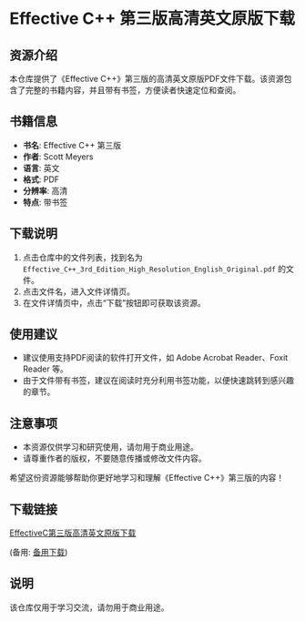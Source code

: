 # Effective C++ 第三版高清英文原版下载

## 资源介绍

本仓库提供了《Effective C++》第三版的高清英文原版PDF文件下载。该资源包含了完整的书籍内容，并且带有书签，方便读者快速定位和查阅。

## 书籍信息

- **书名**: Effective C++ 第三版
- **作者**: Scott Meyers
- **语言**: 英文
- **格式**: PDF
- **分辨率**: 高清
- **特点**: 带书签

## 下载说明

1. 点击仓库中的文件列表，找到名为 `Effective_C++_3rd_Edition_High_Resolution_English_Original.pdf` 的文件。
2. 点击文件名，进入文件详情页。
3. 在文件详情页中，点击“下载”按钮即可获取该资源。

## 使用建议

- 建议使用支持PDF阅读的软件打开文件，如 Adobe Acrobat Reader、Foxit Reader 等。
- 由于文件带有书签，建议在阅读时充分利用书签功能，以便快速跳转到感兴趣的章节。

## 注意事项

- 本资源仅供学习和研究使用，请勿用于商业用途。
- 请尊重作者的版权，不要随意传播或修改文件内容。

希望这份资源能够帮助你更好地学习和理解《Effective C++》第三版的内容！

## 下载链接
[EffectiveC第三版高清英文原版下载](https://pan.quark.cn/s/68d9cad0e5e0) 

(备用: [备用下载](https://pan.baidu.com/s/1JjOye24RTr0WYrd1ZfDaTQ?pwd=1223))

## 说明

该仓库仅用于学习交流，请勿用于商业用途。
